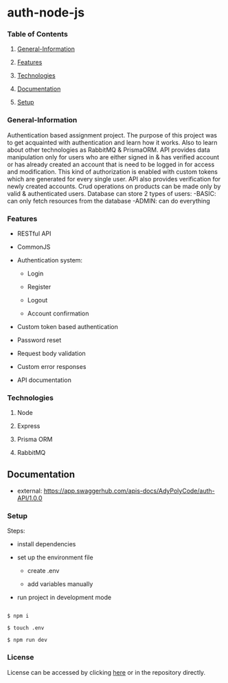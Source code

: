 # auth-node-js

### Table of Contents

1. [General-Information](#general-information)

2. [Features](#features)

3. [Technologies](#technologies)

4. [Documentation](#documentation)

5. [Setup](#setup)

### General-Information

Authentication based assignment project.
The purpose of this project was to get acquainted with authentication and learn how it works.
Also to learn about other technologies as RabbitMQ & PrismaORM.
API provides data manipulation only for users who are either signed in & has verified account or has
already created an account that is need to be logged in for access and modification.
This kind of authorization is enabled with custom tokens which are generated for every single user.
API also provides verification for newly created accounts.
Crud operations on products can be made only by valid & authenticated users.
Database can store 2 types of users:
-BASIC: can only fetch resources from the database
-ADMIN: can do everything

### Features

-   RESTful API

-   CommonJS

-   Authentication system:

    -   Login

    -   Register

    -   Logout

    -   Account confirmation

-   Custom token based authentication

-   Password reset

-   Request body validation

-   Custom error responses

-   API documentation

### Technologies

1. Node

2. Express

3. Prisma ORM

4. RabbitMQ

## Documentation

-   external: https://app.swaggerhub.com/apis-docs/AdyPolyCode/auth-API/1.0.0

### Setup

Steps:

-   install dependencies

-   set up the environment file

    -   create .env

    -   add variables manually

-   run project in development mode

```shell

$ npm i

$ touch .env

$ npm run dev

```

### License

License can be accessed by clicking [here](https://github.com/AdyPolyCode/auth-node-js/blob/main/LICENSE) or in the repository directly.
